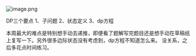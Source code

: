 ![image.png](attachment:image.png)

DP三个要点
1、子问题
2、状态定义
3、dp方程

本周最大的难点是特别想手动去递推，即便看了题解写完题目还是想手动在草稿纸上复写一下。另外很多边际状态没有考虑到，dp方程不知道怎么来。
没关系，之后多花点时间练习。


```python

```
